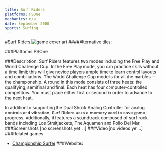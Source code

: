 ```yaml
---
title: Surf Riders
platforms: PSOne
mechanics: n/a
date: September 2000
sports: Surfing
---
```

#Surf Riders
![game cover art](//images.igdb.com/igdb/image/upload/t_cover_big/b6tujtsokx0mkmdxbpmy.jpg "Logo Title Text 1")
####Alternative tiles:

###Platforms
PSOne

###Description:
Surf Riders features two modes including the Free Play and World Challenge Cup. In the Free Play mode, you can practice skills without a time limit; this will give novice players ample time to learn control layouts and combinations. The World Challenge Cup mode is for all the marbles -- the championship. A round in this mode consists of three heats: the qualifying, semifinal and final. Each heat has four computer-controlled competitors. You must place either first or second in order to advance to the next heat. 
 
In addition to supporting the Dual Shock Analog Controller for analog controls and vibration, Surf Riders uses a memory card to save game progress. Additionally, it features a soundtrack composed of surf-rock bands including Los Straitjackets, The Aquamen and Pollo Del Mar.
###Screenshots
[no screenshots yet ...]
###Video
[no videos yet...]
###Related games
* [Championship Surfer](/games/championship-surfer-6722/)
###Websites

